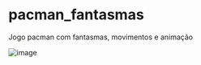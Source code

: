 # pacman_fantasmas

Jogo pacman com fantasmas, movimentos e animação 

![image](https://user-images.githubusercontent.com/62724150/131947614-f2eccad1-c52d-4e7c-86c7-391be688e2c6.png)
